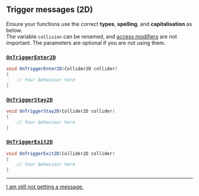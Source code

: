 ## Trigger messages (2D)

Ensure your functions use the correct **types**, **spelling**, and **capitalisation** as below.  
The variable `collision` can be renamed, and [access modifiers](https://learn.microsoft.com/en-us/dotnet/csharp/programming-guide/classes-and-structs/access-modifiers) are not important. The parameters are optional if you are not using them.

### [`OnTriggerEnter2D`](https://docs.unity3d.com/ScriptReference/MonoBehaviour.OnTriggerEnter2D.html)
```csharp
void OnTriggerEnter2D(Collider2D collider)
{
    // Your behaviour here
}
```

### [`OnTriggerStay2D`](https://docs.unity3d.com/ScriptReference/MonoBehaviour.OnTriggerStay2D.html)
```csharp
void OnTriggerStay2D(Collider2D collider)
{
    // Your behaviour here
}
```

### [`OnTriggerExit2D`](https://docs.unity3d.com/ScriptReference/MonoBehaviour.OnTriggerExit2D.html)
```csharp
void OnTriggerExit2D(Collider2D collider)
{
    // Your behaviour here
}
```

---
[I am still not getting a message.](3%20Trigger%20Matrix%202D.md)